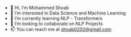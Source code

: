 - 👋 Hi, I’m Mohammed Shoab
- 👀 I’m interested in Data Science and Machine Learning
- 🌱 I’m currently learning NLP - Transformers
- 💞️ I’m looking to collaborate on NLP Projects
- 📫 You can reach me at shoab0202@gmail.com

<!---
Shoab02/Shoab02 is a ✨ special ✨ repository because its `README.md` (this file) appears on your GitHub profile.
You can click the Preview link to take a look at your changes.
--->
